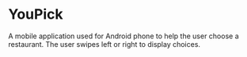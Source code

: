 # YouPick
A mobile application used for Android phone to help the user choose a restaurant. The user swipes left or right to display choices. 
